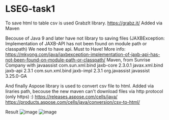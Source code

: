 # LSEG-task1

To save html to table csv is used GrabzIt library. https://grabz.it/
Added via Maven

Becouse of Java 9 and later have not library to saving files (JAXBException: Implementation of JAXB-API has not been found on module path or classpath) 
We need to have api.
Must to Have! More info: https://mkyong.com/java/jaxbexception-implementation-of-jaxb-api-has-not-been-found-on-module-path-or-classpath/
        Maven, from Sunrise Company with javaassist
        <dependency>
            <groupId>com.sun.xml.bind</groupId>
            <artifactId>jaxb-core</artifactId>
            <version>2.3.0.1</version>
        </dependency>
        <dependency>
            <groupId>javax.xml.bind</groupId>
            <artifactId>jaxb-api</artifactId>
            <version>2.3.1</version>
        </dependency>
        <dependency>
            <groupId>com.sun.xml.bind</groupId>
            <artifactId>jaxb-impl</artifactId>
            <version>2.3.1</version>
        </dependency>
        <dependency>
            <groupId>org.javassist</groupId>
            <artifactId>javassist</artifactId>
            <version>3.25.0-GA</version>
        </dependency>
        
 And finally
 Aspose library is used to convert csv file to html. Added via liraries path, becouse the new maven can't download files via http protocol (only https) :)
 https://releases.aspose.com/cells/java/
 https://products.aspose.com/cells/java/conversion/csv-to-html/
 
 Result 
 ![image](https://user-images.githubusercontent.com/57364788/204102385-251b1b0b-acde-4b2c-acfe-42dc101e68c8.png)
 ![image](https://user-images.githubusercontent.com/57364788/204102403-e420335a-6d12-4fc5-95cb-30092d9c7a09.png)


 
 
